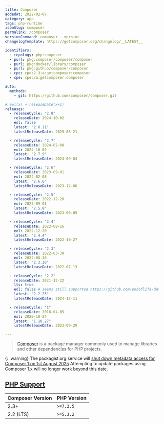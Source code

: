 ```yaml
---
title: Composer
addedAt: 2022-02-07
category: app
tags: php-runtime
iconSlug: composer
permalink: /composer
versionCommand: composer --version
changelogTemplate: https://getcomposer.org/changelog/__LATEST__

identifiers:
  - repology: php:composer
  - purl: pkg:composer/composer/composer
  - purl: pkg:docker/library/composer
  - purl: pkg:github/composer/composer
  - cpe: cpe:2.3:a:getcomposer:composer
  - cpe: cpe:/a:getcomposer:composer

auto:
  methods:
    - git: https://github.com/composer/composer.git

# eol(x) = releaseDate(x+1)
releases:
  - releaseCycle: "2.8"
    releaseDate: 2024-10-02
    eol: false
    latest: "2.8.11"
    latestReleaseDate: 2025-08-21

  - releaseCycle: "2.7"
    releaseDate: 2024-02-08
    eol: 2024-10-02
    latest: "2.7.9"
    latestReleaseDate: 2024-09-04

  - releaseCycle: "2.6"
    releaseDate: 2023-09-01
    eol: 2024-02-08
    latest: "2.6.6"
    latestReleaseDate: 2023-12-08

  - releaseCycle: "2.5"
    releaseDate: 2022-12-20
    eol: 2023-09-01
    latest: "2.5.8"
    latestReleaseDate: 2023-06-09

  - releaseCycle: "2.4"
    releaseDate: 2022-08-16
    eol: 2022-12-20
    latest: "2.4.4"
    latestReleaseDate: 2022-10-27

  - releaseCycle: "2.3"
    releaseDate: 2022-03-30
    eol: 2022-08-16
    latest: "2.3.10"
    latestReleaseDate: 2022-07-13

  - releaseCycle: "2.2"
    releaseDate: 2021-12-22
    lts: true
    eol: false # seems still supported https://github.com/endoflife-date/endoflife.date/issues/5119
    latest: "2.2.25"
    latestReleaseDate: 2024-12-11

  - releaseCycle: "1"
    releaseDate: 2016-04-05
    eol: 2020-10-24
    latest: "1.10.27"
    latestReleaseDate: 2023-09-29

---
```


> [Composer](https://getcomposer.org/) is a package manager commonly used to manage
> libraries and other dependencies for PHP projects.

{: .warning}
The packagist.org service will
[shut down metadata access for Composer 1 on 1st August 2025](https://blog.packagist.com/shutting-down-packagist-org-support-for-composer-1-x/)
Attempting to update packages using Composer 1.x will no longer work beyond this date.

## [PHP Support](https://blog.packagist.com/composer-2-2/)

| Composer Version | PHP Version |
| ---------------- | ----------- |
| 2.3+             | `>=7.2.5`   |
| 2.2 (LTS)        | `>=5.3.2`   |
